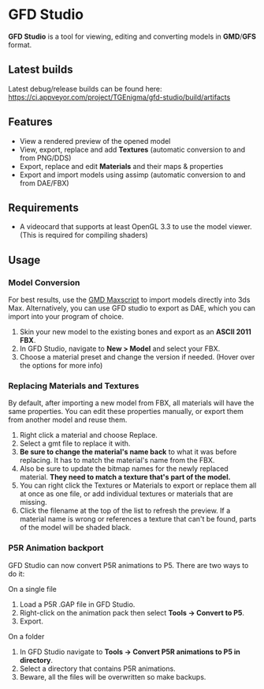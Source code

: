 # GFD Studio
**GFD Studio** is a tool for viewing, editing and converting models in **GMD**/**GFS** format.
## Latest builds
Latest debug/release builds can be found here:
https://ci.appveyor.com/project/TGEnigma/gfd-studio/build/artifacts
## Features
- View a rendered preview of the opened model
- View, export, replace and add **Textures** (automatic conversion to and from PNG/DDS)
- Export, replace and edit **Materials** and their maps & properties
- Export and import models using assimp (automatic conversion to and from DAE/FBX)
## Requirements
- A videocard that supports at least OpenGL 3.3 to use the model viewer.
(This is required for compiling shaders)
## Usage
### Model Conversion
For best results, use the [GMD Maxscript](https://github.com/TGEnigma/GFD-Studio/blob/master/Resources/GfdImporter/GfdImporter.ms) to import models directly into 3ds Max.
Alternatively, you can use GFD studio to export as DAE, which you can import into your program of choice.
1. Skin your new model to the existing bones and export as an **ASCII 2011 FBX**.
2. In GFD Studio, navigate to **New > Model** and select your FBX.
3. Choose a material preset and change the version if needed. (Hover over the options for more info)
### Replacing Materials and Textures
By default, after importing a new model from FBX, all materials will have the same properties.
You can edit these properties manually, or export them from another model and reuse them.
1. Right click a material and choose Replace.
2. Select a gmt file to replace it with.
3. **Be sure to change the material's name back** to what it was before replacing. It has to match the material's name from the FBX.
4. Also be sure to update the bitmap names for the newly replaced material. **They need to match a texture that's part of the model.**
5. You can right click the Textures or Materials to export or replace them all at once as one file, or add individual textures or materials that are missing.
5. Click the filename at the top of the list to refresh the preview. If a material name is wrong or references a texture that can't be found, parts of the model will be shaded black.

### P5R Animation backport

GFD Studio can now convert P5R animations to P5. There are two ways to do it:

On a single file
1. Load a P5R .GAP file in GFD Studio.
2. Right-click on the animation pack then select **Tools -> Convert to P5**.
3. Export.

On a folder
1. In GFD Studio navigate to **Tools -> Convert P5R animations to P5 in directory**.
2. Select a directory that contains P5R animations.
3. Beware, all the files will be overwritten so make backups.
